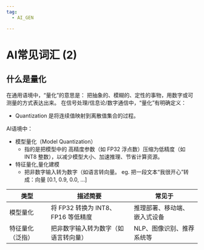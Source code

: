 ```yaml
---
tag:
  - AI_GEN

---
```


# AI常见词汇 (2)

## 什么是量化
在通用语境中，“量化”的意思是：
  把抽象的、模糊的、定性的事物，用数字或可测量的方式表达出来。
在信号处理/信息论/数字通信中，“量化”有明确定义：
  - Quantization 是将连续值映射到离散值集合的过程。

AI语境中：
  - 模型量化（Model Quantization）
    - 指的是把模型中的 高精度参数（如 FP32 浮点数）压缩为低精度（如 INT8 整数），以减少模型大小、加速推理、节省计算资源。     
  - 特征量化,量化建模
    - 把非数字输入转为数字（如语言转向量。 eg. 把一段文本“我很开心”转成：向量 [0.1, 0.9, 0.0, ...]
  
| 类型 | 描述简要 | 常见于 |
| --- | --- | --- |
|模型量化 |	将 FP32 转换为 INT8、FP16 等低精度	| 推理部署、移动端、嵌入式设备|
|特征量化（泛指）|	把非数字输入转为数字（如语言转向量）|	NLP、图像识别、推荐系统等|
